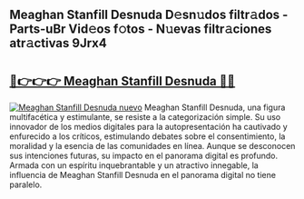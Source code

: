 ## Meaghan Stanfill Desnuda D𝚎sn𝚞dos filtr𝚊dos - Parts-uBr Vid𝚎os f𝚘tos - N𝚞evas filtr𝚊ciones atr𝚊ctivas 9Jrx4

# <h2><a href="http://mb8j8kw.tromn.icu/?c=Meaghan+Stanfill+Desnuda">🔗👉👉👉 Meaghan Stanfill Desnuda 🔗🔗</a></h2>

[![Meaghan Stanfill Desnuda nuevo](https://i.imgur.com/pEAQMta.gif)](http://mb8j8kw.tromn.icu/?c=Meaghan+Stanfill+Desnuda)
Meaghan Stanfill Desnuda, una figura multifacética y estimulante, se resiste a la categorización simple. Su uso innovador de los medios digitales para la autopresentación ha cautivado y enfurecido a los críticos, estimulando debates sobre el consentimiento, la moralidad y la esencia de las comunidades en línea. Aunque se desconocen sus intenciones futuras, su impacto en el panorama digital es profundo. Armada con un espíritu inquebrantable y un atractivo innegable, la influencia de Meaghan Stanfill Desnuda en el panorama digital no tiene paralelo.

